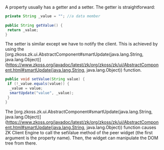 A property usually has a getter and a setter. The getter is
straightforward:

```java
private String _value = ""; //a data member
 
public String getValue() {
 return _value;
}
```

The setter is similar except we have to notify the client. This is
achieved by using the
[org.zkoss.zk.ui.AbstractComponent#smartUpdate(java.lang.String, java.lang.Object)](https://www.zkoss.org/javadoc/latest/zk/org/zkoss/zk/ui/AbstractComponent.html#smartUpdate(java.lang.String, java.lang.Object))
function.

```java
public void setValue(String value) {
 if (!_value.equals(value)) {
  _value = value;
  smartUpdate("value", _value);
 }
}
```

The
[org.zkoss.zk.ui.AbstractComponent#smartUpdate(java.lang.String, java.lang.Object)](https://www.zkoss.org/javadoc/latest/zk/org/zkoss/zk/ui/AbstractComponent.html#smartUpdate(java.lang.String, java.lang.Object))
function causes ZK Client Engine to call the <mp>setValue</mp> method of
the peer widget (the first argument is the property name). Then, the
widget can manipulate the DOM tree from there.
